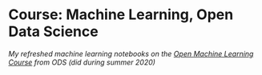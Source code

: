 # Course: Machine Learning, Open Data Science

*My refreshed machine learning notebooks on the [Open Machine Learning Course](https://mlcourse.ai/) from ODS (did during summer 2020)*
